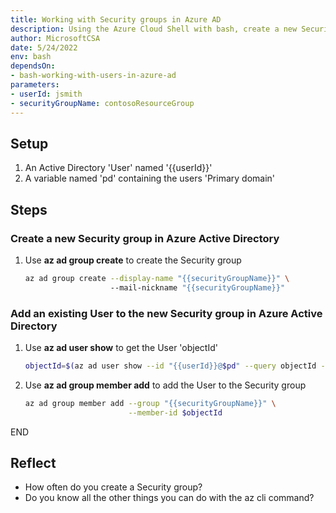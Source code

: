 ```yaml
---
title: Working with Security groups in Azure AD
description: Using the Azure Cloud Shell with bash, create a new Security group in Azure Active Directory and add an existing User to it
author: MicrosoftCSA
date: 5/24/2022
env: bash
dependsOn:
- bash-working-with-users-in-azure-ad
parameters:
- userId: jsmith
- securityGroupName: contosoResourceGroup
---
```


## Setup

1. An Active Directory 'User' named '{{userId}}'
2. A variable named 'pd' containing the users 'Primary domain'

## Steps

### Create a new Security group in Azure Active Directory

1. Use **az ad group create** to create the Security group

   ```bash
   az ad group create --display-name "{{securityGroupName}}" \ 
                      --mail-nickname "{{securityGroupName}}"
   ```

### Add an existing User to the new Security group in Azure Active Directory

1. Use **az ad user show** to get the User 'objectId'

   ```bash
   objectId=$(az ad user show --id "{{userId}}@$pd" --query objectId --output tsv)
   ```

2. Use **az ad group member add** to add the User to the Security group

   ```bash
   az ad group member add --group "{{securityGroupName}}" \
                          --member-id $objectId
   ```

END

## Reflect

- How often do you create a Security group?
- Do you know all the other things you can do with the az cli command?
